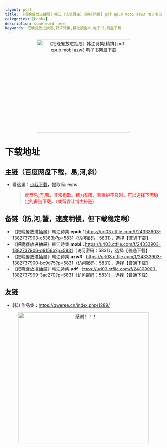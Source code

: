 ```yaml
---
layout: post
title: 《把晚餐放进抽屉》韩江（诺奖得主）诗集[精排] pdf epub mobi azw3 电子书网盘下载
categories: [books]
description: some word here
keywords: 把晚餐放进抽屉,韩江诗集,精校版全本,电子书,网盘下载
---
```


<div align="center"><img src="https://qweree.cn/wp-content/uploads/2024/10/ba-wan-can-fan-jin-chou-ti-tuya.jpg" alt="《把晚餐放进抽屉》韩江诗集[精排] pdf epub mobi azw3 电子书网盘下载" width="300px" height="auto"></div>

# 下载地址

## 主链（百度网盘下载，易,河,斜）

- 看这里：[点我下载](https://pan.baidu.com/s/1iMXUbSbtZQZjDcqDmnWUyw?pwd=eyns)，提取码: eyns

  > <p style="color:red" >度盘易,河,蟹，非常抱歉。精力有限，若维护不及时，可以选择下面稳定的备链下载。（或留言让博主补链）</p>

## 备链（防,河,蟹，速度稍慢，但下载稳定啊）

- 《把晚餐放进抽屉》韩江诗集.**epub**：<https://url03.ctfile.com/f/24333903-1382737903-c5383b?p=5831>（访问密码：5831），选择【普通下载】
- 《把晚餐放进抽屉》韩江诗集.**mobi**：<https://url03.ctfile.com/f/24333903-1382737906-d9156b?p=5831>（访问密码：5831），选择【普通下载】
- 《把晚餐放进抽屉》韩江诗集.**azw3**：<https://url03.ctfile.com/f/24333903-1382737900-bc9d75?p=5831>（访问密码：5831），选择【普通下载】
- 《把晚餐放进抽屉》韩江诗集.**pdf**：<https://url03.ctfile.com/f/24333903-1382737909-3ac270?p=5831>（访问密码：5831），选择【普通下载】

## 友链

- 韩江作品集：<https://qweree.cn/index.php/1289/>

<div align="center"><img src="https://pic.imgdb.cn/item/6707df6bd29ded1a8ce37031.gif" alt="感谢！！！" width="420px" height="auto"/></div>
